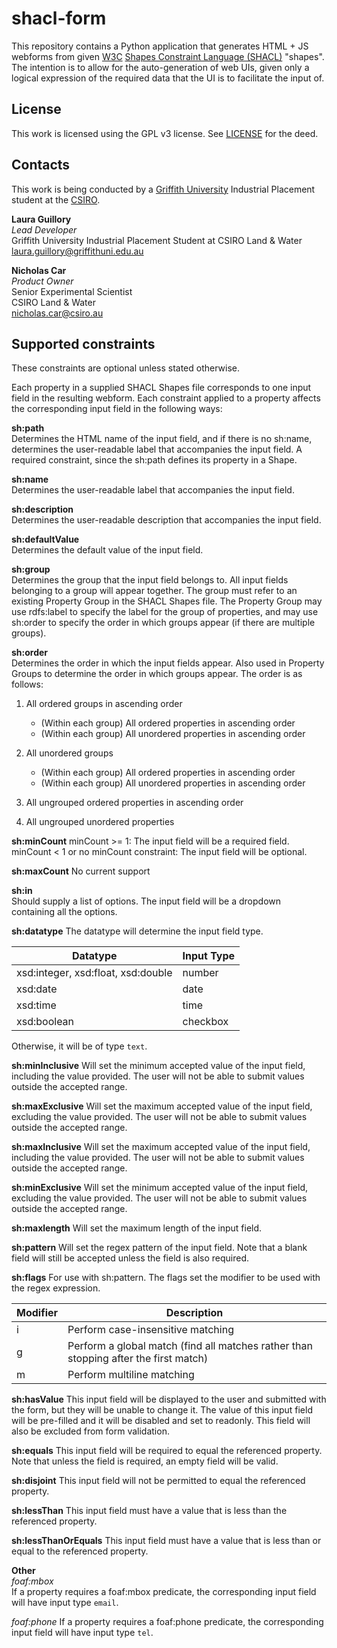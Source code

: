 # shacl-form
This repository contains a Python application that generates HTML + JS webforms from given [W3C](https://www.w3.org/) [Shapes Constraint Language (SHACL)](https://www.w3.org/TR/shacl/) "shapes". The intention is to allow for the auto-generation of web UIs, given only a logical expression of the required data that the UI is to facilitate the input of.

## License
This work is licensed using the GPL v3 license. See [LICENSE](LICENSE) for the deed.

## Contacts
This work is being conducted by a [Griffith University](https://griffith.edu.au) Industrial Placement student at the [CSIRO](https://www.csiro.au).

**Laura Guillory**  
*Lead Developer*  
Griffith University Industrial Placement Student at CSIRO Land & Water  
<laura.guillory@griffithuni.edu.au>  

**Nicholas Car**  
*Product Owner*  
Senior Experimental Scientist  
CSIRO Land & Water  
<nicholas.car@csiro.au>  

## Supported constraints

These constraints are optional unless stated otherwise.

Each property in a supplied SHACL Shapes file corresponds to one input field in the resulting webform. Each constraint 
applied to a property affects the corresponding input field in the following ways:

**sh:path**  
Determines the HTML name of the input field, and if there is no sh:name, determines the user-readable label that 
accompanies the input field. A required constraint, since the sh:path defines its property in a Shape.

**sh:name**  
Determines the user-readable label that accompanies the input field.

**sh:description**  
Determines the user-readable description that accompanies the input field.

**sh:defaultValue**  
Determines the default value of the input field.

**sh:group**  
Determines the group that the input field belongs to. All input fields belonging to a group will appear together. The 
group must refer to an existing Property Group in the SHACL Shapes file. The Property Group may use rdfs:label to 
specify the label for the group of properties, and may use sh:order to specify the order in which groups appear (if 
there are multiple groups).

**sh:order**  
Determines the order in which the input fields appear. Also used in Property Groups to determine the order in which
groups appear. The order is as follows:

1. All ordered groups in ascending order
    * (Within each group) All ordered properties in ascending order
    * (Within each group) All unordered properties in ascending order

2. All unordered groups
    * (Within each group) All ordered properties in ascending order
    * (Within each group) All unordered properties in ascending order

3. All ungrouped ordered properties in ascending order  
4. All ungrouped unordered properties

**sh:minCount**
minCount >= 1: The input field will be a required field.
minCount < 1 or no minCount constraint: The input field will be optional.

**sh:maxCount**
No current support

**sh:in**  
Should supply a list of options. The input field will be a dropdown containing all the options.

**sh:datatype**
The datatype will determine the input field type.

| Datatype                           | Input Type |
|------------------------------------|------------|
| xsd:integer, xsd:float, xsd:double | number     |
| xsd:date                           | date       |
| xsd:time                           | time       |
| xsd:boolean                        | checkbox   |

Otherwise, it will be of type `text`.

**sh:minInclusive**
Will set the minimum accepted value of the input field, including the value provided. The user will not be able to
submit values outside the accepted range.

**sh:maxExclusive**
Will set the maximum accepted value of the input field, excluding the value provided. The user will not be able to
submit values outside the accepted range.

**sh:maxInclusive**
Will set the maximum accepted value of the input field, including the value provided. The user will not be able to
submit values outside the accepted range.

**sh:minExclusive**
Will set the minimum accepted value of the input field, excluding the value provided. The user will not be able to
submit values outside the accepted range.

**sh:maxlength**
Will set the maximum length of the input field.

**sh:pattern**
Will set the regex pattern of the input field. Note that a blank field will still be accepted unless the field is also
required.

**sh:flags**
For use with sh:pattern. The flags set the modifier to be used with the regex expression.

| Modifier | Description                                                                          |
|----------|--------------------------------------------------------------------------------------|
| i        | Perform case-insensitive matching                                                    |
| g        | Perform a global match (find all matches rather than stopping after the first match) |
| m        | Perform multiline matching                                                           |

**sh:hasValue**
This input field will be displayed to the user and submitted with the form, but they will be unable to change it. The
value of this input field will be pre-filled and it will be disabled and set to readonly. This field will also be
excluded from form validation.

**sh:equals**
This input field will be required to equal the referenced property. Note that unless the field is required, an empty
field will be valid.

**sh:disjoint**
This input field will not be permitted to equal the referenced property.

**sh:lessThan**
This input field must have a value that is less than the referenced property.

**sh:lessThanOrEquals**
This input field must have a value that is less than or equal to the referenced property.

**Other**  
*foaf:mbox*  
If a property requires a foaf:mbox predicate, the corresponding input field will have input type `email`.

*foaf:phone*
If a property requires a foaf:phone predicate, the corresponding input field will have input type `tel`.
